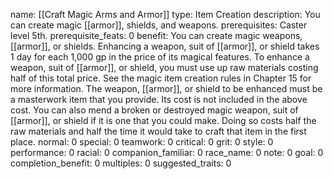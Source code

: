 name: [[Craft Magic Arms and Armor]]
type: Item Creation
description: You can create magic [[armor]], shields, and weapons.
prerequisites: Caster level 5th.
prerequisite_feats: 0
benefit: You can create magic weapons, [[armor]], or shields. Enhancing a weapon, suit of [[armor]], or shield takes 1 day for each 1,000 gp in the price of its magical features. To enhance a weapon, suit of [[armor]], or shield, you must use up raw materials costing half of this total price. See the magic item creation rules in Chapter 15 for more information. The weapon, [[armor]], or shield to be enhanced must be a masterwork item that you provide. Its cost is not included in the above cost. You can also mend a broken or destroyed magic weapon, suit of [[armor]], or shield if it is one that you could make. Doing so costs half the raw materials and half the time it would take to craft that item in the first place.
normal: 0
special: 0
teamwork: 0
critical: 0
grit: 0
style: 0
performance: 0
racial: 0
companion_familiar: 0
race_name: 0
note: 0
goal: 0
completion_benefit: 0
multiples: 0
suggested_traits: 0
